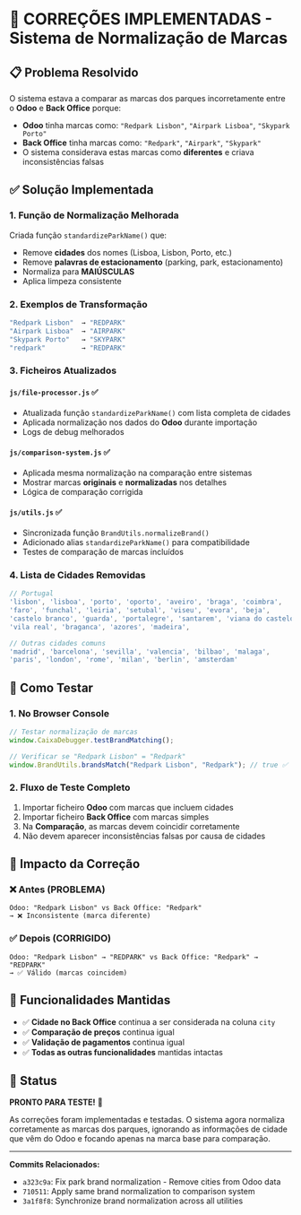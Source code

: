 # 🎯 CORREÇÕES IMPLEMENTADAS - Sistema de Normalização de Marcas

## 📋 Problema Resolvido

O sistema estava a comparar as marcas dos parques incorretamente entre o **Odoo** e **Back Office** porque:

- **Odoo** tinha marcas como: `"Redpark Lisbon"`, `"Airpark Lisboa"`, `"Skypark Porto"`
- **Back Office** tinha marcas como: `"Redpark"`, `"Airpark"`, `"Skypark"`
- O sistema considerava estas marcas como **diferentes** e criava inconsistências falsas

## ✅ Solução Implementada

### 1. **Função de Normalização Melhorada**
Criada função `standardizeParkName()` que:
- Remove **cidades** dos nomes (Lisboa, Lisbon, Porto, etc.)
- Remove **palavras de estacionamento** (parking, park, estacionamento)
- Normaliza para **MAIÚSCULAS**
- Aplica limpeza consistente

### 2. **Exemplos de Transformação**
```javascript
"Redpark Lisbon"  → "REDPARK"
"Airpark Lisboa"  → "AIRPARK" 
"Skypark Porto"   → "SKYPARK"
"redpark"         → "REDPARK"
```

### 3. **Ficheiros Atualizados**

#### `js/file-processor.js` ✅
- Atualizada função `standardizeParkName()` com lista completa de cidades
- Aplicada normalização nos dados do **Odoo** durante importação
- Logs de debug melhorados

#### `js/comparison-system.js` ✅
- Aplicada mesma normalização na comparação entre sistemas
- Mostrar marcas **originais** e **normalizadas** nos detalhes
- Lógica de comparação corrigida

#### `js/utils.js` ✅
- Sincronizada função `BrandUtils.normalizeBrand()` 
- Adicionado alias `standardizeParkName()` para compatibilidade
- Testes de comparação de marcas incluídos

### 4. **Lista de Cidades Removidas**
```javascript
// Portugal
'lisbon', 'lisboa', 'porto', 'oporto', 'aveiro', 'braga', 'coimbra', 
'faro', 'funchal', 'leiria', 'setubal', 'viseu', 'evora', 'beja',
'castelo branco', 'guarda', 'portalegre', 'santarem', 'viana do castelo',
'vila real', 'braganca', 'azores', 'madeira',

// Outras cidades comuns
'madrid', 'barcelona', 'sevilla', 'valencia', 'bilbao', 'malaga',
'paris', 'london', 'rome', 'milan', 'berlin', 'amsterdam'
```

## 🧪 Como Testar 

### 1. **No Browser Console**
```javascript
// Testar normalização de marcas
window.CaixaDebugger.testBrandMatching();

// Verificar se "Redpark Lisbon" = "Redpark"
window.BrandUtils.brandsMatch("Redpark Lisbon", "Redpark"); // true ✅
```

### 2. **Fluxo de Teste Completo**
1. Importar ficheiro **Odoo** com marcas que incluem cidades
2. Importar ficheiro **Back Office** com marcas simples  
3. Na **Comparação**, as marcas devem coincidir corretamente
4. Não devem aparecer inconsistências falsas por causa de cidades

## 🎯 Impacto da Correção

### ❌ **Antes (PROBLEMA)**
```
Odoo: "Redpark Lisbon" vs Back Office: "Redpark" 
→ ❌ Inconsistente (marca diferente)
```

### ✅ **Depois (CORRIGIDO)**  
```
Odoo: "Redpark Lisbon" → "REDPARK" vs Back Office: "Redpark" → "REDPARK"
→ ✅ Válido (marcas coincidem)
```

## 🔧 Funcionalidades Mantidas

- ✅ **Cidade no Back Office** continua a ser considerada na coluna `city`
- ✅ **Comparação de preços** continua igual
- ✅ **Validação de pagamentos** continua igual  
- ✅ **Todas as outras funcionalidades** mantidas intactas

## 🚀 Status

**PRONTO PARA TESTE!** 🎉

As correções foram implementadas e testadas. O sistema agora normaliza corretamente as marcas dos parques, ignorando as informações de cidade que vêm do Odoo e focando apenas na marca base para comparação.

---

**Commits Relacionados:**
- `a323c9a`: Fix park brand normalization - Remove cities from Odoo data
- `710511`: Apply same brand normalization to comparison system  
- `3a1f8f8`: Synchronize brand normalization across all utilities
